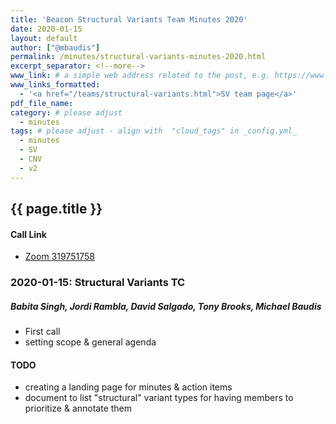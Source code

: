 ```yaml
---
title: 'Beacon Structural Variants Team Minutes 2020'
date: 2020-01-15
layout: default
author: ["@mbaudis"]
permalink: /minutes/structural-variants-minutes-2020.html
excerpt_separator: <!--more-->
www_link: # a simple web address related to the post, e.g. https://www.ga4gh.org
www_links_formatted:
  - '<a href="/teams/structural-variants.html">SV team page</a>'
pdf_file_name: 
category: # please adjust
  - minutes
tags: # please adjust - align with  "cloud_tags" in _config.yml_
  - minutes
  - SV
  - CNV
  - v2
---
```


## {{ page.title }}

<!--more-->

#### Call Link

* [Zoom 319751758](https://zoom.us/j/319751758)

### 2020-01-15: Structural Variants TC

##### Babita Singh, Jordi Rambla, David Salgado, Tony Brooks, Michael Baudis

* First call
* setting scope & general agenda

#### TODO

* creating a landing page for minutes & action items
* document to list "structural" variant types for having members to prioritize &
annotate them